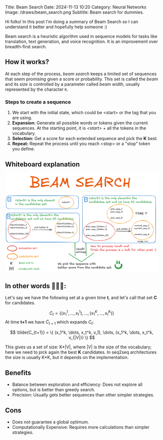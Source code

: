 Title: Beam Search
Date: 2024-11-13 10:20
Category: Neural Networks
Image: /draws/beam_search.png
Subtitle: Beam search for dummies.

Hi folks! In this post I'm doing a summary of Beam Search so I can understand it better and hopefully help someone :) 

Beam search is a heuristic algorithm used in sequence models for tasks like translation, text generation, and voice recognition. It is an improvement
over breadth-first search.

## How it works?
At each step of the process, *beam search* keeps a limited set of sequences that seem promising given a score or probability. 
This set is called the *beam* and its size is controlled by a parameter called *beam width*, usually represented by the character `K`.

### Steps to create a sequence

1. We start with the initial state, which could be <start\> or the tag that you are using.
2. **Expansion:** Generate all possible words or tokens given the current sequences. At the starting point, it is *<start\>* + all the tokens in the vocabulary.
3. **Selection:** Get a score for each extended sequence and pick the **K** best.
4. **Repeat:** Repeat the process until you reach <stop\> or a "stop" token you define.

## Whiteboard explanation

![Beam Search Diagram](draws/beam_search.png)

## In other words 👨🏻‍💼:

Let's say we have the following set at a given time **t**, and let's call that set **C** for candidates.

$$
C_t = \{ (x_1^1, \dots, x_t^1), \dots, (x_1^K, \dots, x_t^K) \}
$$
At time **t+1** we have $\tilde{C} _{t+1}$ which expands $C_t$:

$$
\tilde{C_{t+1}} =  \{ (x_1^k, \dots, x_t^k, v_1), \dots, (x_1^k, \dots, x_t^k, v_{|V|}) \}
$$

This gives us a set of size: K\*|V|, where |V| is the size of the vocabulary; here we need to pick again the best **K** candidates. 
In seq2seq architectures the size is usually K\*K, but it depends on the implementation. 

## Benefits
- Balance between exploration and efficiency: Does not explore all options, but is better than greedy search.
- Precision: Usually gets better sequences than other simpler strategies.

## Cons
- Does not guarantee a global optimum.
- Computationally Expensive: Requires more calculations than simpler strategies.
